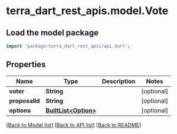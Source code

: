 # terra_dart_rest_apis.model.Vote

## Load the model package
```dart
import 'package:terra_dart_rest_apis/api.dart';
```

## Properties
Name | Type | Description | Notes
------------ | ------------- | ------------- | -------------
**voter** | **String** |  | [optional] 
**proposalId** | **String** |  | [optional] 
**options** | [**BuiltList&lt;Option&gt;**](Option.md) |  | [optional] 

[[Back to Model list]](../README.md#documentation-for-models) [[Back to API list]](../README.md#documentation-for-api-endpoints) [[Back to README]](../README.md)


